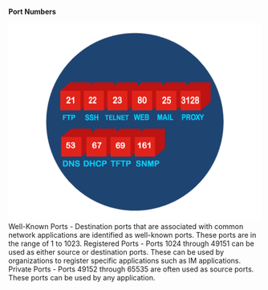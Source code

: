 **Port Numbers**

![936529a90756e058897a40467fae5915.png](../../_resources/936529a90756e058897a40467fae5915.png)
Well-Known Ports - Destination ports that are associated with common network applications are identified as well-known ports. These ports are in the range of 1 to 1023.
Registered Ports - Ports 1024 through 49151 can be used as either source or destination ports. These can be used by organizations to register specific applications such as IM applications.
Private Ports - Ports 49152 through 65535 are often used as source ports. These ports can be used by any application.